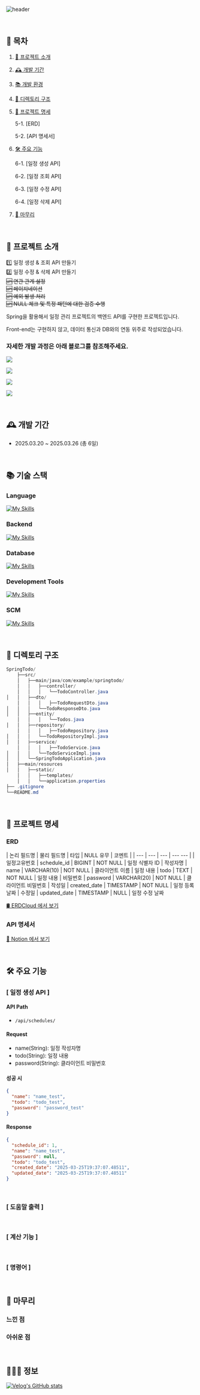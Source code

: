 ![header](https://capsule-render.vercel.app/api?type=Venom&color=auto&height=300&section=header&text=SpringTodo&fontSize=90&desc=Spring을%20활용한%20일정%20관리%20프로젝트입니다.&descAlignY=70&theme=gruvbox_light)

<br/>

## 🔗 목차

1. [📆 프로젝트 소개](#-프로젝트-소개)
2. [🕰️ 개발 기간](#%EF%B8%8F-개발-기간)
3. [📚 개발 환경](#-개발-환경)
4. [🌳 디렉토리 구조](#-디렉토리-구조)
5. [📝 프로젝트 명세](#-프로젝트-명세)

   5-1. [ERD]

   5-2. [API 명세서]

6. [🛠️ 주요 기능](#%EF%B8%8F-주요-기능)

   6-1. [일정 생성 API]

   6-2. [일정 조회 API]

   6-3. [일정 수정 API]

   6-4. [일정 삭제 API]
7. [💭 마무리](#-마무리)

<br/>

## 🧮 프로젝트 소개

1️⃣ 일정 생성 & 조회 API 만들기
<br/>
2️⃣ 일정 수정 & 삭제 API 만들기
<br/>
~~🆙 연관 관계 설정~~
<br/>
~~🆙 페이지네이션~~
<br/>
~~🆙 예외 발생 처리~~
<br/>
~~🆙 NULL 체크 및 특정 패턴에 대한 검증 수행~~

Spring을 활용해서 일정 관리 프로젝트의 백엔드 API를 구현한 프로젝트입니다.

Front-end는 구현하지 않고, 데이터 통신과 DB와의 연동 위주로 작성되었습니다.

### 자세한 개발 과정은 아래 블로그를 참조해주세요.

<a href="https://velog.io/@pottq577/TIL-36일차-일정-관리-앱-과제-day-1"><img src="https://img.shields.io/badge/일정 관리 앱 과제 day1-20C997?style=for-the-badge&logo=Velog&logoColor=white"/></a>

<a href="https://velog.io/@pottq577/TIL-37일차-일정-관리-앱-과제-day-2"><img src="https://img.shields.io/badge/일정 관리 앱 과제 day2-20C997?style=for-the-badge&logo=Velog&logoColor=white"/></a>

<a href="https://velog.io/@pottq577/TIL-38일차-일정-관리-앱-과제-day-3"><img src="https://img.shields.io/badge/일정 관리 앱 과제 day3-20C997?style=for-the-badge&logo=Velog&logoColor=white"/></a>

<a href="https://velog.io/@pottq577/TIL-39일차-일정-관리-앱-과제-day-4"><img src="https://img.shields.io/badge/일정 관리 앱 과제 day4-20C997?style=for-the-badge&logo=Velog&logoColor=white"/></a>


<br/>

## 🕰️ 개발 기간

- 2025.03.20 ~ 2025.03.26 (총 6일)

<br/>

## 📚 기술 스택

### Language

[![My Skills](https://skillicons.dev/icons?i=java)](https://skillicons.dev)

### Backend

[![My Skills](https://skillicons.dev/icons?i=spring)](https://skillicons.dev)

### Database

[![My Skills](https://skillicons.dev/icons?i=mysql)](https://skillicons.dev)

### Development Tools

[![My Skills](https://skillicons.dev/icons?i=idea,postman)](https://skillicons.dev)

### SCM

[![My Skills](https://skillicons.dev/icons?i=git,github)](https://skillicons.dev)


<br/>

## 🌳 디렉토리 구조

```java
SpringTodo/
    ├──src/
    │   ├──main/java/com/example/springtodo/
    │   │   ├──controller/
    │   │   │   └──TodoController.java
│   │   ├──dto/
    │   │   │   ├──TodoRequestDto.java
│   │   │   └──TodoResponseDto.java
│   │   ├──entity/
    │   │   │   └──Todos.java
│   │   ├──repository/
    │   │   │   ├──TodoRepository.java
│   │   │   └──TodoRepositoryImpl.java
│   │   ├──service/
    │   │   │   ├──TodoService.java
│   │   │   └──TodoServiceImpl.java
│   │   └──SpringTodoApplication.java
│   ├──main/resources
│   │   ├──static/
    │   │   ├──templates/
    │   │   └──application.properties
├── .gitignore
└──README.md
```

<br/>

## 📝 프로젝트 명세

### ERD

| 논리 필드명 | 물리 필드명 | 타입 | NULL 유무 | 코멘트 |
| --- | --- | --- | --- --- |
| 일정고유번호 | schedule_id | BIGINT | NOT NULL | 일정 식별자 ID
| 작성자명 | name | VARCHAR(10) | NOT NULL | 클라이언트 이름
| 일정 내용 | todo | TEXT | NOT NULL | 일정 내용
| 비밀번호 | password | VARCHAR(20) | NOT NULL | 클라이언트 비밀번호
| 작성일 | created_date | TIMESTAMP | NOT NULL | 일정 등록 날짜
| 수정일 | updated_date | TIMESTAMP | NULL | 일정 수정 날짜

[🛢️ ERDCloud 에서 보기](https://www.erdcloud.com/d/u5jdt6kexpaeH7i2p)

### API 명세서

[📓 Notion 에서 보기](https://legendary-jaguar-30f.notion.site/Schedule-API-Spec-1bd65d3c37e5802f93f6d3dcd07602ae)

<br/>

## 🛠️ 주요 기능

### [ 일정 생성 API ]

#### API Path

- `/api/schedules/`

#### Request

- name(String): 일정 작성자명
- todo(String): 일정 내용
- password(String): 클라이언트 비밀번호

#### 성공 시

```json
{
  "name": "name_test",
  "todo": "todo_test",
  "password": "password_test"
}
```

#### Response

```json
{
  "schedule_id": 1,
  "name": "name_test",
  "password": null,
  "todo": "todo_test",
  "created_date": "2025-03-25T19:37:07.48511",
  "updated_date": "2025-03-25T19:37:07.48511"
}
```

<br/>

### [ 도움말 출력 ]

<br/>

### [ 계산 기능 ]

<br/>

### [ 명령어 ]

<br/>

## 💭 마무리

### 느낀 점

### 아쉬운 점

<br/>

## 🙋🏻‍♂️ 정보

[![Velog's GitHub stats](https://velog-readme-stats.vercel.app/api/badge?name=pottq577)](https://velog.io/@pottq577)

